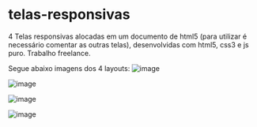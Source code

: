 # telas-responsivas
 4 Telas responsivas alocadas em um documento de html5 (para utilizar é necessário comentar as outras telas), desenvolvidas com html5, css3 e js puro. Trabalho freelance.

Segue abaixo imagens dos 4 layouts:
![image](https://user-images.githubusercontent.com/50418764/86049835-3b53e200-ba29-11ea-949f-dfd2769c73b7.png)

![image](https://user-images.githubusercontent.com/50418764/86049881-50307580-ba29-11ea-80f8-745fc13b614b.png)

![image](https://user-images.githubusercontent.com/50418764/86050130-b74e2a00-ba29-11ea-9ded-689df45620f3.png)

![image](https://user-images.githubusercontent.com/50418764/86050252-f1b7c700-ba29-11ea-9458-090feb4c2f13.png)
